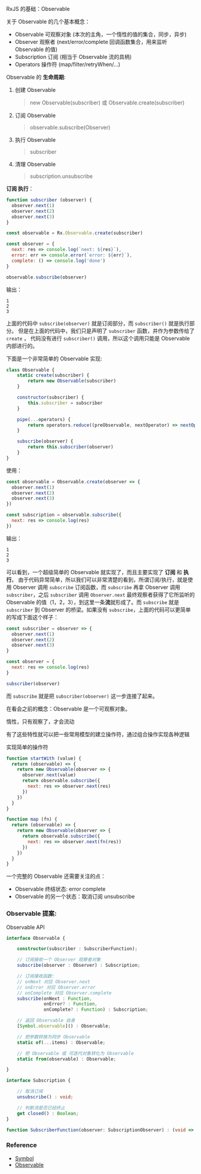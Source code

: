 RxJS 的基础：Observable

关于 Observable 的几个基本概念：

- Observable 可观察对象 (本次的主角，一个惰性的值的集合，同步，异步)
- Observer 观察者 (next/error/complete 回调函数集合，用来监听 Observable 的值)
- Subscription 订阅 (相当于 Observable 流的具柄)
- Operators 操作符 (map/filter/retryWhen/...)

Observable 的 **生命周期**:

1. 创建 Observable
   > new Observable(subscriber) 或 Observable.create(subscriber)
2. 订阅 Observable
   > observable.subscribe(Observer)
3. 执行 Observable
   > subscriber
4. 清理 Observable
   > subscription.unsubscribe

**订阅 执行**：

```javascript
function subscriber (observer) {
  observer.next(1)
  observer.next(2)
  observer.next(3)
}

const observable = Rx.Observable.create(subscriber)

const observer = {
  next: res => console.log(`next: ${res}`),
  error: err => console.error(`error: ${err}`),
  complete: () => console.log('done')
}

observable.subscribe(observer)
```

输出：

```
1
2
3
```

上面的代码中 `subscribe(observer)` 就是订阅部分，而 `subscriber()` 就是执行部分。
但是在上面的代码中，我们只是声明了 `subscriber` 函数，并作为参数传给了 `create` ，
代码没有进行 `subscriber()` 调用，所以这个调用只能是 Observable 内部进行的。

下面是一个非常简单的 Observable 实现:

```javascript
class Observable {
    static create(subscriber) {
        return new Observable(subscriber)
    }

    constructor(subscriber) {
        this.subscriber = subscriber
    }

    pipe(...operators) {
        return operators.reduce((preObservable, nextOperator) => nextOperator(preObservable), this)
    }

    subscribe(observer) {
        return this.subscriber(observer)
    }
}

```

使用：

```javascript
const observable = Observable.create(observer => {
  observer.next(1)
  observer.next(2)
  observer.next(3)
})

const subscription = observable.subscribe({
  next: res => console.log(res)
})
```

输出：

```
1
2
3
```

可以看到，一个超级简单的 Observable 就实现了，而且主要实现了 **订阅** 和 **执行**。
由于代码异常简单，所以我们可以非常清楚的看到，所谓订阅/执行，就是使用 Observer
调用 `subscribe` 订阅函数，而 `subscribe` 再拿 Observer 调用 `subscriber`，之后
`subscriber` 调用 `Observer.next` 最终观察者获得了它所监听的 Observable
的值（1，2，3），到这里一条**流**就形成了。而 `subscribe` 就是 `subscriber` 到
Observer 的桥梁。如果没有 `subscribe`，上面的代码可以更简单的写成下面这个样子：

```javascript
const subscriber = observer => {
  observer.next(1)
  observer.next(2)
  observer.next(3)
}

const observer = {
  next: res => console.log(res)
}

subscriber(observer)
```

而 `subscribe` 就是把 `subscriber(observer)` 这一步连接了起来。

在看会之前的概念：Observable 是一个可观察对象。

惰性，只有观察了，才会流动

有了这些特性就可以把一些常用模型的建立操作符，通过组合操作实现各种逻辑

实现简单的操作符

```javascript
function startWith (value) {
  return (observable) => {
    return new Observable(observer => {
      observer.next(value)
      return observable.subscribe({
        next: res => observer.next(res)
      })
    })
  }
}

function map (fn) {
  return (observable) => {
    return new Observable(observer => {
      return observable.subscribe({
        next: res => observer.next(fn(res))
      })
    })
  }
}
```


一个完整的 Observable 还需要关注的点：

- Observable 终结状态: error complete
- Observable 的另一个状态：取消订阅 unsubscribe

### Observable 提案:

Observable API

```typescript
interface Observable {

    constructor(subscriber : SubscriberFunction);

    // 订阅接收一个 Observer 观察者对象
    subscribe(observer : Observer) : Subscription;

    // 订阅接收函数:
    // onNext 对应 Observer.next
    // onError 对应 Observer.error
    // onComplete 对应 Observer.complete
    subscribe(onNext : Function,
              onError? : Function,
              onComplete? : Function) : Subscription;

    // 返回 Observable 自身
    [Symbol.observable]() : Observable;

    // 把参数转换为同步 Observable
    static of(...items) : Observable;

    // 把 Observable 或 可迭代对象转化为 Observable
    static from(observable) : Observable;

}

interface Subscription {

    // 取消订阅
    unsubscribe() : void;

    // 判断流是否已经终止
    get closed() : Boolean;
}

function SubscriberFunction(observer: SubscriptionObserver) : (void => void)|Subscription;
```

### Reference

- [Symbol](https://developer.mozilla.org/en-US/docs/Web/JavaScript/Reference/Global_Objects/Symbol)
- [Observable](https://tc39.github.io/proposal-observable/)
